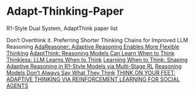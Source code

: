 # Adapt-Thinking-Paper
R1-Style Dual System, AdaptThink paper list

Don’t Overthink it. Preferring Shorter Thinking Chains for Improved LLM Reasoning
[AdaReasoner: Adaptive Reasoning Enables More Flexible Thinking](https://arxiv.org/pdf/2505.15400)
[AdaptThink: Reasoning Models Can Learn When to Think](https://arxiv.org/abs/2505.13417)
[Thinkless: LLM Learns When to Think](https://arxiv.org/abs/2505.13379)
[Learning When to Think: Shaping Adaptive Reasoning in R1-Style Models via Multi-Stage RL](https://arxiv.org/abs/2505.10832)
[Reasoning Models Don’t Always Say What They Think](https://arxiv.org/abs/2505.05410)
[THINK ON YOUR FEET: ADAPTIVE THINKING VIA REINFORCEMENT LEARNING FOR SOCIAL AGENTS](https://arxiv.org/abs/2505.02156)
